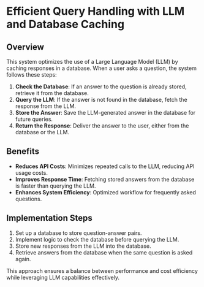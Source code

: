 # Efficient Query Handling with LLM and Database Caching

## Overview
This system optimizes the use of a Large Language Model (LLM) by caching responses in a database. When a user asks a question, the system follows these steps:

1. **Check the Database**: If an answer to the question is already stored, retrieve it from the database.
2. **Query the LLM**: If the answer is not found in the database, fetch the response from the LLM.
3. **Store the Answer**: Save the LLM-generated answer in the database for future queries.
4. **Return the Response**: Deliver the answer to the user, either from the database or the LLM.

## Benefits
- **Reduces API Costs**: Minimizes repeated calls to the LLM, reducing API usage costs.
- **Improves Response Time**: Fetching stored answers from the database is faster than querying the LLM.
- **Enhances System Efficiency**: Optimized workflow for frequently asked questions.

## Implementation Steps
1. Set up a database to store question-answer pairs.
2. Implement logic to check the database before querying the LLM.
3. Store new responses from the LLM into the database.
4. Retrieve answers from the database when the same question is asked again.

This approach ensures a balance between performance and cost efficiency while leveraging LLM capabilities effectively.
